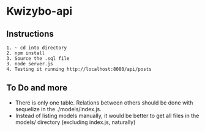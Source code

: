 # Kwizybo-api
## Instructions

    1. ~ cd into directory
    2. npm install
    3. Source the .sql file
    3. node server.js
    4. Testing it running http://localhost:8080/api/posts

## To Do and more

* There is only one table. Relations between others should be done with sequelize in the ./models/index.js.
* Instead of listing models manually, it would be better to get all files in the models/ directory (excluding index.js, naturally)


